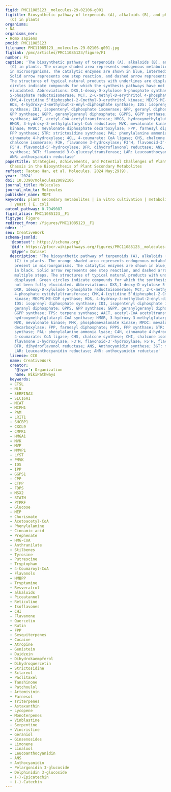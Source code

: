 ```yaml
---
figid: PMC11085123__molecules-29-02106-g001
figtitle: Biosynthetic pathway of terpenoids (A), alkaloids (B), and phenylpropanoids
  (C) in plants
organisms:
- NA
organisms_ner:
- Homo sapiens
pmcid: PMC11085123
filename: PMC11085123__molecules-29-02106-g001.jpg
figlink: /pmc/articles/PMC11085123/figure/F1
number: F1
caption: 'The biosynthetic pathway of terpenoids (A), alkaloids (B), and phenylpropanoids
  (C) in plants. The orange shaded area represents endogenous metabolic pathways present
  in microorganisms. The catalytic enzymes are shown in blue, intermediates in black.
  Solid arrow represents one step reaction, and dashed arrow represents multiple steps.
  The structures of typical natural products with underlines are displayed. Green
  circles indicate compounds for which the synthesis pathways have not been fully
  elucidated. Abbreviations: DXS,1-deoxy-D-xylulose 5-phosphate synthase; DXR, 1deoxy-D-xylulose
  5-phosphate reductoisomerase; MCT, 2-C-methyl-D-erythritol 4-phosphate cytidylyltransferase;
  CMK,4-(cytidine 5‘diphospho)-2-Cmethyl-D-erythritol kinase; MECPS:ME-CDP synthase;
  HDS, 4-hydroxy-3-methylbut-2-enyl-diphosphate synthase; IDS: isoprenyl diphosphate
  synthase; IDI, isopentenyl diphosphate isomerase; GPP, geranyl diphosphate; GPPS,
  GPP synthase; GGPP, geranylgeranyl diphosphate; GGPPS, GGPP synthase; TPS: terpene
  synthase; AACT, acetyl-CoA acetyltransferase; HMGS, hydroxymethylglutaryl-CoA synthase;
  HMGR, 3-hydroxy-3-methylglutaryl-CoA reductase; MVK, mevalonate kinase; PMK, phosphomevalonate
  kinase; MPDC: mevalonate diphosphate decarboxylase; FPP, farnesyl diphosphate; FPPS,
  FPP synthase; STR: strictosidine synthase; PAL: phenylalanine ammonia lyase; C4H,
  cinnamate 4-hydroxylase; 4CL, 4-coumarate: CoA ligase; CHS, chalcone synthese; CHI,
  chalcone isomerase; F3H, flavanone 3-hydroxylase; F3′H, flavonoid-3′-hydroxylase;
  F5′H, flavonoid-5′-hydroxylase; DFR, dihydroflavonol reductase; ANS, Anthocyanidin
  synthese; 3GT: flavonoid 3-O-glucosyltransferase; LAR: Leucoanthocyanidin reductase;
  ANR: anthocyanidin reductase'
papertitle: Strategies, Achievements, and Potential Challenges of Plant and Microbial
  Chassis in the Biosynthesis of Plant Secondary Metabolites
reftext: Taotao Han, et al. Molecules. 2024 May;29(9).
year: '2024'
doi: 10.3390/molecules29092106
journal_title: Molecules
journal_nlm_ta: Molecules
publisher_name: MDPI
keywords: plant secondary metabolites | in vitro cultivation | metabolic engineering
  | yeast | E. coli
automl_pathway: 0.7949087
figid_alias: PMC11085123__F1
figtype: Figure
redirect_from: /figures/PMC11085123__F1
ndex: ''
seo: CreativeWork
schema-jsonld:
  '@context': https://schema.org/
  '@id': https://pfocr.wikipathways.org/figures/PMC11085123__molecules-29-02106-g001.html
  '@type': Dataset
  description: 'The biosynthetic pathway of terpenoids (A), alkaloids (B), and phenylpropanoids
    (C) in plants. The orange shaded area represents endogenous metabolic pathways
    present in microorganisms. The catalytic enzymes are shown in blue, intermediates
    in black. Solid arrow represents one step reaction, and dashed arrow represents
    multiple steps. The structures of typical natural products with underlines are
    displayed. Green circles indicate compounds for which the synthesis pathways have
    not been fully elucidated. Abbreviations: DXS,1-deoxy-D-xylulose 5-phosphate synthase;
    DXR, 1deoxy-D-xylulose 5-phosphate reductoisomerase; MCT, 2-C-methyl-D-erythritol
    4-phosphate cytidylyltransferase; CMK,4-(cytidine 5‘diphospho)-2-Cmethyl-D-erythritol
    kinase; MECPS:ME-CDP synthase; HDS, 4-hydroxy-3-methylbut-2-enyl-diphosphate synthase;
    IDS: isoprenyl diphosphate synthase; IDI, isopentenyl diphosphate isomerase; GPP,
    geranyl diphosphate; GPPS, GPP synthase; GGPP, geranylgeranyl diphosphate; GGPPS,
    GGPP synthase; TPS: terpene synthase; AACT, acetyl-CoA acetyltransferase; HMGS,
    hydroxymethylglutaryl-CoA synthase; HMGR, 3-hydroxy-3-methylglutaryl-CoA reductase;
    MVK, mevalonate kinase; PMK, phosphomevalonate kinase; MPDC: mevalonate diphosphate
    decarboxylase; FPP, farnesyl diphosphate; FPPS, FPP synthase; STR: strictosidine
    synthase; PAL: phenylalanine ammonia lyase; C4H, cinnamate 4-hydroxylase; 4CL,
    4-coumarate: CoA ligase; CHS, chalcone synthese; CHI, chalcone isomerase; F3H,
    flavanone 3-hydroxylase; F3′H, flavonoid-3′-hydroxylase; F5′H, flavonoid-5′-hydroxylase;
    DFR, dihydroflavonol reductase; ANS, Anthocyanidin synthese; 3GT: flavonoid 3-O-glucosyltransferase;
    LAR: Leucoanthocyanidin reductase; ANR: anthocyanidin reductase'
  license: CC0
  name: CreativeWork
  creator:
    '@type': Organization
    name: WikiPathways
  keywords:
  - CTSL
  - NLN
  - SERPINA3
  - SLC16A1
  - MCAT
  - MCPH1
  - PAM
  - LRIT1
  - SHCBP1
  - CXCL9
  - CMPK1
  - HMGA1
  - MVK
  - MVP
  - MMVP1
  - LYST
  - PMVK
  - IDS
  - IPP
  - GGPS1
  - CPP
  - CTPP
  - FDPS
  - MSX2
  - STATH
  - PTPRF
  - Glucose
  - MEP
  - Chorismate
  - Acetoacetyl-CoA
  - Phenylalanine
  - Cinnamic acid
  - Prephenate
  - HMG-CoA
  - Anthranilate
  - Stilbenes
  - Tyrosine
  - Putrescine
  - Tryptophan
  - 4-Coumaroyl-CoA
  - Flavanols
  - HMBPP
  - Tryptamine
  - Resveratrol
  - alkaloids
  - Piceatannol
  - Reticuline
  - Isoflavones
  - CHI
  - Flavanone
  - Quercetin
  - Rutin
  - FPP
  - Sesquiterpenes
  - Cocaine
  - Atropine
  - Genistein
  - Daidzein
  - Dihydrokaempferol
  - Dihydroquercetin
  - Strictosidine
  - Sclareol
  - Paclitaxel
  - Tanshinone
  - Patchoulol
  - Artemisinin
  - Farnesol
  - Triterpenes
  - Astaxanthin
  - Lycopene
  - Monoterpenes
  - Vinblastine
  - Serpentine
  - Vincristine
  - Geraniol
  - Ginsenosides
  - Limonene
  - Linalool
  - Leucoanthocyanidin
  - ANS
  - Anthocyanidin
  - Pelargonidin 3-glucoside
  - Delphinidin 3-glucoside
  - (-)-Epicatechin
  - (-)-Catechin
---
```

